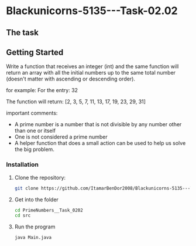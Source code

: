 # Blackunicorns-5135---Task-02.02

## The task



## Getting Started

Write a function that receives an integer (int) and the same function will return an array with all the initial numbers up to the same total number (doesn't matter with ascending or descending order).

for example:
For the entry: 32

The function will return: [2, 3, 5, 7, 11, 13, 17, 19, 23, 29, 31]

important comments:
 - A prime number is a number that is not divisible by any number other than one or itself
 - One is not considered a prime number
 - A helper function that does a small action can be used to help us solve the big problem.
   
### Installation

1. Clone the repository:

    ```sh
    git clone https://github.com/ItamarBenDor2008/Blackunicorns-5135---Task-02.02.git
    ```

2. Get into the folder

    ```sh
    cd PrimeNumbers__Task_0202
    cd src
    ```
3. Run the program

    ```sh
    java Main.java
    ```

